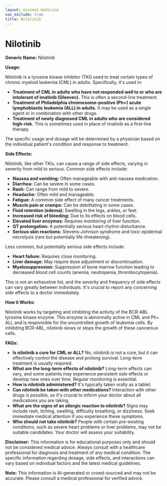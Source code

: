 ```yaml
---
layout: minimal-medicine
nav_exclude: true
title: Nilotinib
---
```


# Nilotinib

**Generic Name:** Nilotinib

**Usage:**

Nilotinib is a tyrosine kinase inhibitor (TKI) used to treat certain types of chronic myeloid leukemia (CML) in adults.  Specifically, it's used in:

* **Treatment of CML in adults who have not responded well to or who are intolerant of imatinib (Gleevec).** This is often a second-line treatment.
* **Treatment of Philadelphia chromosome-positive (Ph+) acute lymphoblastic leukemia (ALL) in adults.**  It may be used as a single agent or in combination with other drugs.
* **Treatment of newly diagnosed CML in adults who are considered high-risk.**  This is sometimes used in place of imatinib as a first-line therapy.

The specific usage and dosage will be determined by a physician based on the individual patient's condition and response to treatment.

**Side Effects:**

Nilotinib, like other TKIs, can cause a range of side effects, varying in severity from mild to serious.  Common side effects include:

* **Nausea and vomiting:** Often manageable with anti-nausea medication.
* **Diarrhea:** Can be severe in some cases.
* **Rash:** Can range from mild to severe.
* **Headache:** Often mild and manageable.
* **Fatigue:** A common side effect of many cancer treatments.
* **Muscle pain or cramps:** Can be debilitating in some cases.
* **Fluid retention (edema):** Swelling in the legs, ankles, or feet.
* **Increased risk of bleeding:**  Due to its effects on blood cells.
* **Elevated liver enzymes:**  Requires monitoring of liver function.
* **QT prolongation:**  A potentially serious heart rhythm disturbance.
* **Serious skin reactions:**  Stevens-Johnson syndrome and toxic epidermal necrolysis (rare but potentially life-threatening).

Less common, but potentially serious side effects include:

* **Heart failure:**  Requires close monitoring.
* **Liver damage:**  May require dose adjustment or discontinuation.
* **Myelosuppression:**  Suppression of bone marrow function leading to decreased blood cell counts (anemia, neutropenia, thrombocytopenia).


This is not an exhaustive list, and the severity and frequency of side effects can vary greatly between individuals.  It's crucial to report any concerning side effects to a doctor immediately.

**How it Works:**

Nilotinib works by targeting and inhibiting the activity of the BCR-ABL tyrosine kinase enzyme. This enzyme is abnormally active in CML and Ph+ ALL and is responsible for the uncontrolled growth of leukemia cells. By inhibiting BCR-ABL, nilotinib slows or stops the growth of these cancerous cells.

**FAQs:**

* **Is nilotinib a cure for CML or ALL?** No, nilotinib is not a cure, but it can effectively control the disease and prolong survival.  Long-term treatment is usually required.
* **What are the long-term effects of nilotinib?** Long-term effects can vary, and some patients may experience persistent side effects or develop new ones over time.  Regular monitoring is essential.
* **How is nilotinib administered?** It's typically taken orally as a tablet.
* **Can nilotinib be taken with other medications?**  Interaction with other drugs is possible, so it's crucial to inform your doctor about all medications you are taking.
* **What are the signs of an allergic reaction to nilotinib?** Signs may include rash, itching, swelling, difficulty breathing, or dizziness. Seek immediate medical attention if you experience these symptoms.
* **Who should not take nilotinib?**  People with certain pre-existing conditions, such as severe heart problems or liver problems, may not be suitable candidates. Your doctor will assess your suitability.

**Disclaimer:** This information is for educational purposes only and should not be considered medical advice.  Always consult with a healthcare professional for diagnosis and treatment of any medical condition.  The specific information regarding dosage, side effects, and interactions can vary based on individual factors and the latest medical guidelines.


**Note:** This information is AI-generated or crowd-sourced and may not be accurate. Please consult a medical professional for verified advice.